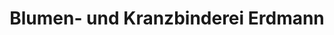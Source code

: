 ---
title: "Blumen- und Kranzbinderei Erdmann"
url: /ilmtal-weinstrasse/blumen-und-kranzbinderei-erdmann/
shop: Blumen
---